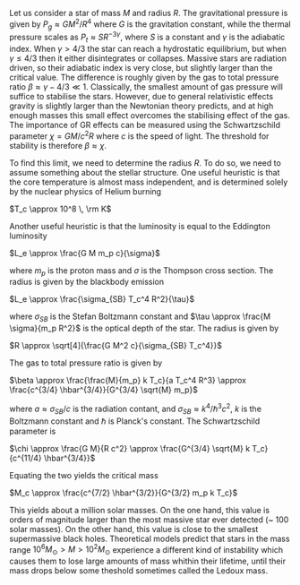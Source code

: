 Let us consider a star of mass $M$ and radius $R$. The gravitational pressure is given by $P_g \approx G M^2 / R^4$ where $G$ is the gravitation constant, while the thermal pressure scales as $P_t \approx S R^{-3 \gamma}$, where $S$ is a constant and $\gamma$ is the adiabatic index. When $\gamma>4/3$ the star can reach a hydrostatic equilibrium, but when $\gamma \le 4/3$ then it either disintegrates or collapses. Massive stars are radiation driven, so their adiabatic index is very close, but slightly larger than the critical value. The difference is roughly given by the gas to total pressure ratio $\beta \approx \gamma - 4/3 \ll 1$. Classically, the smallest amount of gas pressure will suffice to stabilise the stars. However, due to general relativistic effects gravity is slightly larger than the Newtonian theory predicts, and at high enough masses this small effect overcomes the stabilising effect of the gas. The importance of GR effects can be measured using the Schwartzschild parameter $\chi = G M/c^2 R$ where $c$ is the speed of light. The threshold for stability is therefore $\beta \approx \chi$.

To find this limit, we need to determine the radius $R$. To do so, we need to assume something about the stellar structure. One useful heuristic is that the core temperature is almost mass independent, and is determined solely by the nuclear physics of Helium burning

$T_c \approx 10^8 \, \rm K$

Another useful heuristic is that the luminosity is equal to the Eddington luminosity 

$L_e \approx \frac{G M m_p c}{\sigma}$

where $m_p$ is the proton mass and $\sigma$ is the Thompson cross section. The radius is given by the blackbody emission

$L_e \approx \frac{\sigma_{SB} T_c^4 R^2}{\tau}$

where $\sigma_{SB}$ is the Stefan Boltzmann constant and $\tau \approx \frac{M \sigma}{m_p R^2}$ is the optical depth of the star. The radius is given by

$R \approx \sqrt[4]{\frac{G M^2 c}{\sigma_{SB} T_c^4}}$

The gas to total pressure ratio is given by

$\beta \approx \frac{\frac{M}{m_p} k T_c}{a T_c^4 R^3} \approx \frac{c^{3/4} \hbar^{3/4}}{G^{3/4} \sqrt{M} m_p}$

where $a \approx \sigma_{SB}/c$ is the radiation contant, and $\sigma_{SB} \approx k^4/\hbar^3 c^2$, $k$ is the Boltzmann constant and $\hbar$ is Planck's constant. The Schwartzschild parameter is

$\chi \approx \frac{G M}{R c^2} \approx \frac{G^{3/4} \sqrt{M} k T_c}{c^{11/4} \hbar^{3/4}}$

Equating the two yields the critical mass

$M_c \approx \frac{c^{7/2} \hbar^{3/2}}{G^{3/2} m_p k T_c}$

This yields about a million solar masses. On the one hand, this value is orders of magnitude larger than the most massive star ever detected (~ 100 solar masses). On the other hand, this value is close to the smallest supermassive black holes. Theoretical models predict that stars in the mass range $10^{6} M_{\odot} > M > 10^{2} M_{\odot}$ experience a different kind of instability which causes them to lose large amounts of mass whithin their lifetime, until their mass drops below some theshold sometimes called the Ledoux mass.